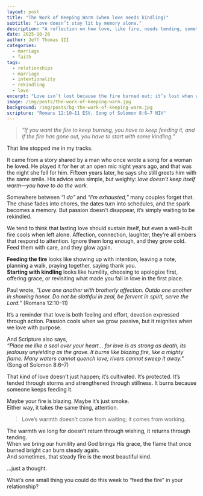 ```yaml
---
layout: post
title: "The Work of Keeping Warm (when love needs kindling)"
subtitle: "Love doesn’t stay lit by memory alone."
description: "A reflection on how love, like fire, needs tending, sometimes with gentle kindling and humble effort—to keep its warmth alive."
date: 2025-10-26
author: Jeff Thomas III
categories:
  - marriage
  - faith
tags:
  - relationships
  - marriage
  - intentionality
  - rekindling
  - love
excerpt: "Love isn’t lost because the fire burned out; it’s lost when we stop looking for matches. Sometimes keeping love warm means returning to the small things that once sparked joy between you."
image: /img/posts/the-work-of-keeping-warm.jpg
background: /img/posts/bg-the-work-of-keeping-warm.jpg
scripture: "Romans 12:10–11 ESV, Song of Solomon 8:6–7 NIV"
---
```


> *“If you want the fire to keep burning, you have to keep feeding it, and if the fire has gone out, you have to start with some kindling.”*  

That line stopped me in my tracks.  

It came from a story shared by a man who once wrote a song for a woman he loved. He played it for her at an open mic night years ago, and that was the night she fell for him. Fifteen years later, he says she still greets him with the same smile. His advice was simple, but weighty: *love doesn’t keep itself warm—you have to do the work.*

Somewhere between *“I do”* and *“I’m exhausted,”* many couples forget that.  
The chase fades into chores, the dates turn into schedules, and the spark becomes a memory. But passion doesn’t disappear, it’s simply waiting to be rekindled.  

We tend to think that lasting love should sustain itself, but even a well-built fire cools when left alone. Affection, connection, laughter, they’re all embers that respond to attention. Ignore them long enough, and they grow cold. Feed them with care, and they glow again.


**Feeding the fire** looks like showing up with intention, leaving a note, planning a walk, praying together, saying thank you.  
**Starting with kindling** looks like humility, choosing to apologize first, offering grace, or revisiting what made you fall in love in the first place.  

Paul wrote, *“Love one another with brotherly affection. Outdo one another in showing honor. Do not be slothful in zeal, be fervent in spirit, serve the Lord.”* (Romans 12:10–11)  

It’s a reminder that love is both feeling and effort, devotion expressed through action. Passion cools when we grow passive, but it reignites when we love with purpose.

And Scripture also says,  
*“Place me like a seal over your heart… for love is as strong as death, its jealousy unyielding as the grave. It burns like blazing fire, like a mighty flame. Many waters cannot quench love; rivers cannot sweep it away.”* (Song of Solomon 8:6–7)  

That kind of love doesn’t just happen; it’s cultivated. It’s protected. It’s tended through storms and strengthened through stillness. It burns because someone keeps feeding it.

Maybe your fire is blazing. Maybe it’s just smoke.  
Either way, it takes the same thing, attention.  
> Love’s warmth doesn’t come from waiting; it comes from working.  

The warmth we long for doesn’t return through wishing, it returns through tending.  
When we bring our humility and God brings His grace, the flame that once burned bright can burn steady again.  
And sometimes, that steady fire is the most beautiful kind.  

…just a thought.  

 
What’s one small thing you could do this week to “feed the fire” in your relationship?

<!--stackedit_data:
eyJoaXN0b3J5IjpbLTEzMjM4NzUzNzMsLTg1MTQ0Njk4NywtMT
UwNjk1OTk1N119
-->